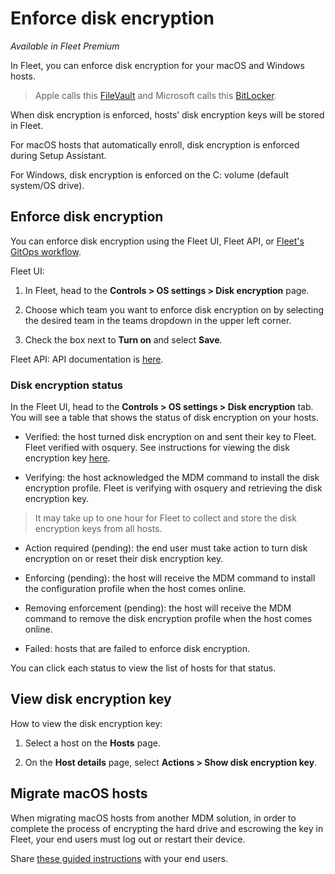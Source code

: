 # Enforce disk encryption

_Available in Fleet Premium_

In Fleet, you can enforce disk encryption for your macOS and Windows hosts. 

> Apple calls this [FileVault](https://support.apple.com/en-us/HT204837) and Microsoft calls this [BitLocker](https://learn.microsoft.com/en-us/windows/security/operating-system-security/data-protection/bitlocker/). 

When disk encryption is enforced, hosts’ disk encryption keys will be stored in Fleet.

For macOS hosts that automatically enroll, disk encryption is enforced during Setup Assistant.

For Windows, disk encryption is enforced on the C: volume (default system/OS drive).

## Enforce disk encryption

You can enforce disk encryption using the Fleet UI, Fleet API, or [Fleet's GitOps workflow](https://github.com/fleetdm/fleet-gitops).

Fleet UI:

1. In Fleet, head to the **Controls > OS settings > Disk encryption** page.

2. Choose which team you want to enforce disk encryption on by selecting the desired team in the teams dropdown in the upper left corner.

3. Check the box next to **Turn on** and select **Save**.

Fleet API: API documentation is [here](https://fleetdm.com/docs/rest-api/rest-api#update-disk-encryption-enforcement).

### Disk encryption status

In the Fleet UI, head to the **Controls > OS settings > Disk encryption** tab. You will see a table that shows the status of disk encryption on your hosts. 

* Verified: the host turned disk encryption on and sent their key to Fleet. Fleet verified with osquery. See instructions for viewing the disk encryption key [here](#view-disk-encryption-key).

* Verifying: the host acknowledged the MDM command to install the disk encryption profile. Fleet is verifying with osquery and retrieving the disk encryption key.

> It may take up to one hour for Fleet to collect and store the disk encryption keys from all hosts.

* Action required (pending): the end user must take action to turn disk encryption on or reset their disk encryption key. 

* Enforcing (pending): the host will receive the MDM command to install the configuration profile when the host comes online.

* Removing enforcement (pending): the host will receive the MDM command to remove the disk encryption profile when the host comes online.

* Failed: hosts that are failed to enforce disk encryption. 

You can click each status to view the list of hosts for that status.

## View disk encryption key

How to view the disk encryption key:

1. Select a host on the **Hosts** page.

2. On the **Host details** page, select **Actions > Show disk encryption key**.

## Migrate macOS hosts

When migrating macOS hosts from another MDM solution, in order to complete the process of encrypting the hard drive and escrowing the key in Fleet, your end users must log out or restart their device.

Share [these guided instructions](./MDM-migration-guide.md#how-to-turn-on-disk-encryption) with your end users.

<meta name="category" value="guides">
<meta name="authorGitHubUsername" value="noahtalerman">
<meta name="authorFullName" value="Noah Talerman">
<meta name="publishedOn" value="2024-08-14">
<meta name="articleTitle" value="Enforce disk encryption">
<meta name="description" value="Learn how to enforce disk encryption on macOS and Windows hosts and manage encryption keys with Fleet Premium.">
